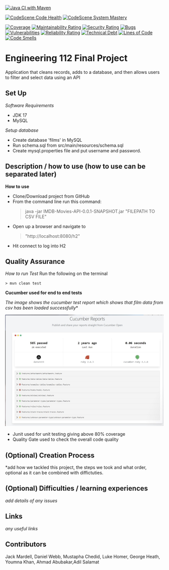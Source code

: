 [![Java CI with Maven](https://github.com/dhansak79/imdb-movies-engineering112/actions/workflows/maven.yml/badge.svg)](https://github.com/dhansak79/imdb-movies-engineering112/actions/workflows/maven.yml)

[![CodeScene Code Health](https://codescene.io/projects/27060/status-badges/code-health)](https://codescene.io/projects/27060)
[![CodeScene System Mastery](https://codescene.io/projects/27060/status-badges/system-mastery)](https://codescene.io/projects/27060)

[![Coverage](https://sonarcloud.io/api/project_badges/measure?project=imdb-movies-engineering112&metric=coverage)](https://sonarcloud.io/summary/new_code?id=imdb-movies-engineering112)
[![Maintainability Rating](https://sonarcloud.io/api/project_badges/measure?project=imdb-movies-engineering112&metric=sqale_rating)](https://sonarcloud.io/summary/new_code?id=imdb-movies-engineering112)
[![Security Rating](https://sonarcloud.io/api/project_badges/measure?project=imdb-movies-engineering112&metric=security_rating)](https://sonarcloud.io/summary/new_code?id=imdb-movies-engineering112)
[![Bugs](https://sonarcloud.io/api/project_badges/measure?project=imdb-movies-engineering112&metric=bugs)](https://sonarcloud.io/summary/new_code?id=imdb-movies-engineering112)
[![Vulnerabilities](https://sonarcloud.io/api/project_badges/measure?project=imdb-movies-engineering112&metric=vulnerabilities)](https://sonarcloud.io/summary/new_code?id=imdb-movies-engineering112)
[![Reliability Rating](https://sonarcloud.io/api/project_badges/measure?project=imdb-movies-engineering112&metric=reliability_rating)](https://sonarcloud.io/summary/new_code?id=imdb-movies-engineering112)
[![Technical Debt](https://sonarcloud.io/api/project_badges/measure?project=imdb-movies-engineering112&metric=sqale_index)](https://sonarcloud.io/summary/new_code?id=imdb-movies-engineering112)
[![Lines of Code](https://sonarcloud.io/api/project_badges/measure?project=imdb-movies-engineering112&metric=ncloc)](https://sonarcloud.io/summary/new_code?id=imdb-movies-engineering112)
[![Code Smells](https://sonarcloud.io/api/project_badges/measure?project=imdb-movies-engineering112&metric=code_smells)](https://sonarcloud.io/summary/new_code?id=imdb-movies-engineering112)

# Engineering 112 Final Project

Application that cleans records, adds to a database, and then allows users to filter and select data using an API

## Set Up
*Software Requirements*
- JDK 17
- MySQL

*Setup database*
- Create database 'films' in MySQL
- Run schema.sql from src/main/resources/schema.sql
- Create mysql.properties file and put username and password.

## Description / how to use (how to use can be separated later)
**How to use**
- Clone/Download project from GitHub
- From the command line run this command:
  > java -jar IMDB-Movies-API-0.0.1-SNAPSHOT.jar "FILEPATH TO CSV FILE"
- Open up a browser and navigate to 
  >"http://localhost:8080/h2"
- Hit connect to log into H2

## Quality Assurance
*How to run Test*
Run the following on the terminal

    > mvn clean test

**Cucumber used for end to end tests**

*The image shows the cucumber test report which shows that film data from csv has been loaded successfully**

<img src="src/test/resources/testEvidence/End_To_End_Test.png" />

- Junit used for unit testing giving above 80% coverage
- Quality Gate used to check the overall code quality

## (Optional) Creation Process
*add how we tackled this project, the steps we took and what order, optional as it can be combined with diffictuties.

## (Optional) Difficulties / learning experiences
*add details of any issues*

## Links
*any useful links*

## Contributors

 Jack Mardell, Daniel Webb, Mustapha Chedid, Luke Homer, George Heath, Youmna Khan, Ahmad Abubakar,Adil Salamat
